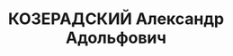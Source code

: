 ---
title: КОЗЕРАДСКИЙ Александр Адольфович
description: '1883 р., м. Одеса, поляк, службовець, позапартійний, освіта середня,
  заступник начальника транспортного цеху з-ду ім. Карла Лібкнехта.

  01.10.1937 р.звинувачений у шпигунстві, розстріляний.

  Реабілітований 20.08.1957 р.'
---